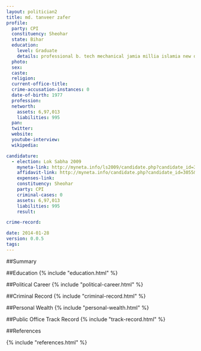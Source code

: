 ```yaml
---
layout: politician2
title: md. tanveer zafer
profile: 
  party: CPI
  constituency: Sheohar
  state: Bihar
  education: 
    level: Graduate
    details: professional b. tech mechanical jamia millia islamia new delhi 2001
  photo: 
  sex: 
  caste: 
  religion: 
  current-office-title: 
  crime-accusation-instances: 0
  date-of-birth: 1977
  profession: 
  networth: 
    assets: 6,97,013
    liabilities: 995
  pan: 
  twitter: 
  website: 
  youtube-interview: 
  wikipedia: 

candidature: 
  - election: Lok Sabha 2009
    myneta-link: http://myneta.info/ls2009/candidate.php?candidate_id=3055
    affidavit-link: http://myneta.info/candidate.php?candidate_id=3055&scan=original
    expenses-link: 
    constituency: Sheohar 
    party: CPI
    criminal-cases: 0
    assets: 6,97,013
    liabilities: 995
    result:  

crime-record: 

date: 2014-01-28
version: 0.0.5
tags: 
---
```

##Summary


##Education
{% include "education.html" %}


##Political Career
{% include "political-career.html" %}


##Criminal Record
{% include "criminal-record.html" %}


##Personal Wealth
{% include "personal-wealth.html" %}


##Public Office Track Record
{% include "track-record.html" %}


##References


{% include "references.html" %}
